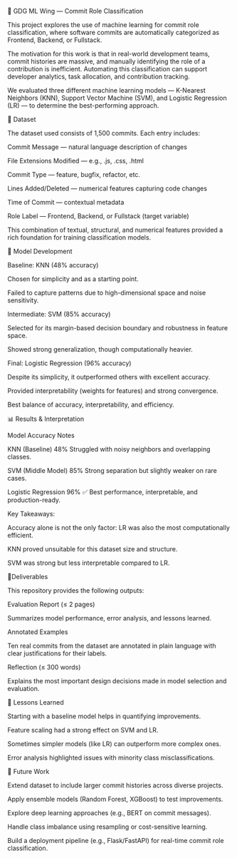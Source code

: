 🚀 GDG ML Wing — Commit Role Classification






This project explores the use of machine learning for commit role classification, where software commits are automatically categorized as Frontend, Backend, or Fullstack.


The motivation for this work is that in real-world development teams, commit histories are massive, and manually identifying the role of a contribution is inefficient. Automating this classification can support developer analytics, task allocation, and contribution tracking.


We evaluated three different machine learning models — K-Nearest Neighbors (KNN), Support Vector Machine (SVM), and Logistic Regression (LR) — to determine the best-performing approach.


📂 Dataset


The dataset used consists of 1,500 commits. Each entry includes:


Commit Message — natural language description of changes


File Extensions Modified — e.g., .js, .css, .html


Commit Type — feature, bugfix, refactor, etc.


Lines Added/Deleted — numerical features capturing code changes


Time of Commit — contextual metadata


Role Label — Frontend, Backend, or Fullstack (target variable)


This combination of textual, structural, and numerical features provided a rich foundation for training classification models.


🤖 Model Development


Baseline: KNN (48% accuracy)


Chosen for simplicity and as a starting point.


Failed to capture patterns due to high-dimensional space and noise sensitivity.


Intermediate: SVM (85% accuracy)


Selected for its margin-based decision boundary and robustness in feature space.


Showed strong generalization, though computationally heavier.


Final: Logistic Regression (96% accuracy)


Despite its simplicity, it outperformed others with excellent accuracy.


Provided interpretability (weights for features) and strong convergence.


Best balance of accuracy, interpretability, and efficiency.


📊 Results & Interpretation


Model	Accuracy	Notes


KNN (Baseline)	48%	Struggled with noisy neighbors and overlapping classes.


SVM (Middle Model)	85%	Strong separation but slightly weaker on rare cases.


Logistic Regression	96% ✅	Best performance, interpretable, and production-ready.



Key Takeaways:


Accuracy alone is not the only factor: LR was also the most computationally efficient.


KNN proved unsuitable for this dataset size and structure.


SVM was strong but less interpretable compared to LR.


📘Deliverables


This repository provides the following outputs:


Evaluation Report (≤ 2 pages)


Summarizes model performance, error analysis, and lessons learned.


Annotated Examples


Ten real commits from the dataset are annotated in plain language with clear justifications for their labels.


Reflection (≤ 300 words)


Explains the most important design decisions made in model selection and evaluation.


🌱 Lessons Learned


Starting with a baseline model helps in quantifying improvements.


Feature scaling had a strong effect on SVM and LR.


Sometimes simpler models (like LR) can outperform more complex ones.


Error analysis highlighted issues with minority class misclassifications.


🔮 Future Work


Extend dataset to include larger commit histories across diverse projects.


Apply ensemble models (Random Forest, XGBoost) to test improvements.


Explore deep learning approaches (e.g., BERT on commit messages).


Handle class imbalance using resampling or cost-sensitive learning.


Build a deployment pipeline (e.g., Flask/FastAPI) for real-time commit role classification.

